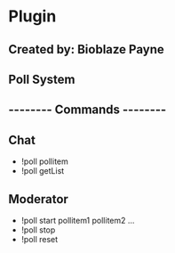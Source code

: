 # Plugin

## Created by: Bioblaze Payne

## Poll System

## -------- Commands --------
## Chat

- !poll pollitem
- !poll getList

## Moderator
- !poll start pollitem1 pollitem2 ...
- !poll stop
- !poll reset
